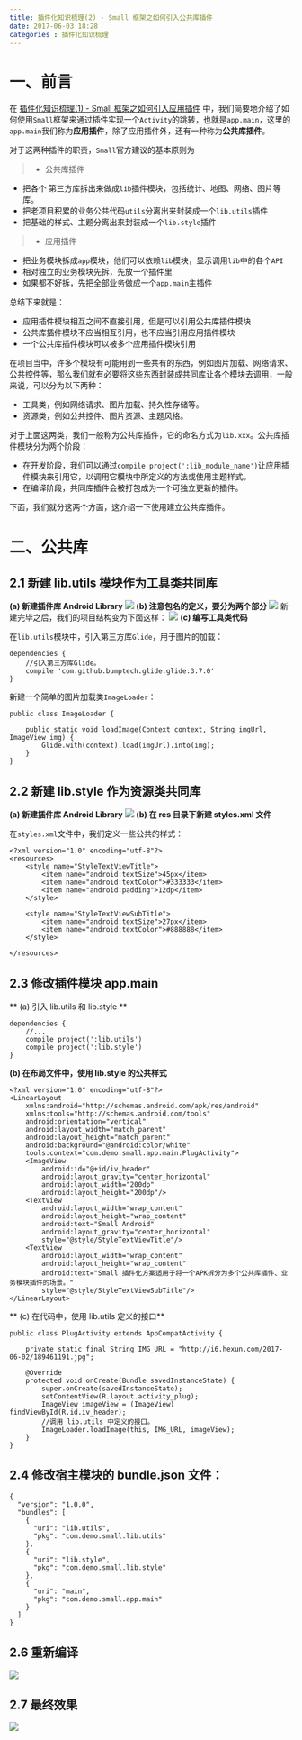 ```yaml
---
title: 插件化知识梳理(2) - Small 框架之如何引入公共库插件
date: 2017-06-03 18:28
categories : 插件化知识梳理
---
```

# 一、前言
在 [插件化知识梳理(1) - Small 框架之如何引入应用插件](http://www.jianshu.com/p/07f88d4924db) 中，我们简要地介绍了如何使用`Small`框架来通过插件实现一个`Activity`的跳转，也就是`app.main`，这里的`app.main`我们称为**应用插件**，除了应用插件外，还有一种称为**公共库插件**。

对于这两种插件的职责，`Small`官方建议的基本原则为
>- 公共库插件
 - 把各个 第三方库拆出来做成`lib`插件模块，包括统计、地图、网络、图片等库。
 - 把老项目积累的业务公共代码`utils`分离出来封装成一个`lib.utils`插件
 - 把基础的样式、主题分离出来封装成一个`lib.style`插件


>- 应用插件
 - 把业务模块拆成`app`模块，他们可以依赖`lib`模块，显示调用`lib`中的各个`API`
 - 相对独立的业务模块先拆，先放一个插件里
 - 如果都不好拆，先把全部业务做成一个`app.main`主插件

总结下来就是：
- 应用插件模块相互之间不直接引用，但是可以引用公共库插件模块
- 公共库插件模块不应当相互引用，也不应当引用应用插件模块
- 一个公共库插件模块可以被多个应用插件模块引用

在项目当中，许多个模块有可能用到一些共有的东西，例如图片加载、网络请求、公共控件等，那么我们就有必要将这些东西封装成共同库让各个模块去调用，一般来说，可以分为以下两种：
- 工具类，例如网络请求、图片加载、持久性存储等。
- 资源类，例如公共控件、图片资源、主题风格。

对于上面这两类，我们一般称为公共库插件，它的命名方式为`lib.xxx`。公共库插件模块分为两个阶段：
- 在开发阶段，我们可以通过`compile project(':lib_module_name')`让应用插件模块来引用它，以调用它模块中所定义的方法或使用主题样式。
- 在编译阶段，共同库插件会被打包成为一个可独立更新的插件。

下面，我们就分这两个方面，这介绍一下使用建立公共库插件。

# 二、公共库
## 2.1 新建 lib.utils 模块作为工具类共同库
**(a) 新建插件库 Android Library**
![](http://upload-images.jianshu.io/upload_images/1949836-30b33139ba738cc9.png?imageMogr2/auto-orient/strip%7CimageView2/2/w/1240)
**(b) 注意包名的定义，要分为两个部分**
![](http://upload-images.jianshu.io/upload_images/1949836-27130e21efcbe0a2.png?imageMogr2/auto-orient/strip%7CimageView2/2/w/1240)
新建完毕之后，我们的项目结构变为下面这样：
![](http://upload-images.jianshu.io/upload_images/1949836-6137aadd2f35e96c.png?imageMogr2/auto-orient/strip%7CimageView2/2/w/1240)
**(c) 编写工具类代码**

在`lib.utils`模块中，引入第三方库`Glide`，用于图片的加载：
```
dependencies {
    //引入第三方库Glide。
    compile 'com.github.bumptech.glide:glide:3.7.0'
}
```
新建一个简单的图片加载类`ImageLoader`：
```
public class ImageLoader {

    public static void loadImage(Context context, String imgUrl, ImageView img) {
        Glide.with(context).load(imgUrl).into(img);
    }
}
```
## 2.2 新建 lib.style 作为资源类共同库
**(a) 新建插件库 Android Library**
![](http://upload-images.jianshu.io/upload_images/1949836-2bd231ce74f2c3b8.png?imageMogr2/auto-orient/strip%7CimageView2/2/w/1240)
**(b) 在 res 目录下新建 styles.xml 文件**

在`styles.xml`文件中，我们定义一些公共的样式：
```
<?xml version="1.0" encoding="utf-8"?>
<resources>
    <style name="StyleTextViewTitle">
        <item name="android:textSize">45px</item>
        <item name="android:textColor">#333333</item>
        <item name="android:padding">12dp</item>
    </style>

    <style name="StyleTextViewSubTitle">
        <item name="android:textSize">27px</item>
        <item name="android:textColor">#888888</item>
    </style>

</resources>
```

## 2.3 修改插件模块 app.main
** (a) 引入 lib.utils 和 lib.style **
```
dependencies {
    //...
    compile project(':lib.utils')
    compile project(':lib.style')
}
```
**(b) 在布局文件中，使用 lib.style 的公共样式**
```
<?xml version="1.0" encoding="utf-8"?>
<LinearLayout
    xmlns:android="http://schemas.android.com/apk/res/android"
    xmlns:tools="http://schemas.android.com/tools"
    android:orientation="vertical"
    android:layout_width="match_parent"
    android:layout_height="match_parent"
    android:background="@android:color/white"
    tools:context="com.demo.small.app.main.PlugActivity">
    <ImageView
        android:id="@+id/iv_header"
        android:layout_gravity="center_horizontal"
        android:layout_width="200dp"
        android:layout_height="200dp"/>
    <TextView
        android:layout_width="wrap_content"
        android:layout_height="wrap_content"
        android:text="Small Android"
        android:layout_gravity="center_horizontal"
        style="@style/StyleTextViewTitle"/>
    <TextView
        android:layout_width="wrap_content"
        android:layout_height="wrap_content"
        android:text="Small 插件化方案适用于将一个APK拆分为多个公共库插件、业务模块插件的场景。"
        style="@style/StyleTextViewSubTitle"/>
</LinearLayout>
```
** (c) 在代码中，使用 lib.utils 定义的接口**
```
public class PlugActivity extends AppCompatActivity {
    
    private static final String IMG_URL = "http://i6.hexun.com/2017-06-02/189461191.jpg";

    @Override
    protected void onCreate(Bundle savedInstanceState) {
        super.onCreate(savedInstanceState);
        setContentView(R.layout.activity_plug);
        ImageView imageView = (ImageView) findViewById(R.id.iv_header);
        //调用 lib.utils 中定义的接口。
        ImageLoader.loadImage(this, IMG_URL, imageView);
    }
}
```
## 2.4 修改宿主模块的 bundle.json 文件：
```
{
  "version": "1.0.0",
  "bundles": [
    {
      "uri": "lib.utils",
      "pkg": "com.demo.small.lib.utils"
    },
    {
      "uri": "lib.style",
      "pkg": "com.demo.small.lib.style"
    },
    {
      "uri": "main",
      "pkg": "com.demo.small.app.main"
    }
  ]
}
```
## 2.6 重新编译
![](http://upload-images.jianshu.io/upload_images/1949836-ffa28c8ac6357304.png?imageMogr2/auto-orient/strip%7CimageView2/2/w/1240)
## 2.7 最终效果
![](http://upload-images.jianshu.io/upload_images/1949836-25c56d6e5e0777f2.gif?imageMogr2/auto-orient/strip)
